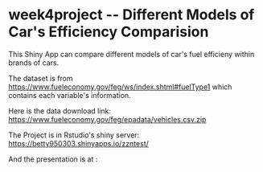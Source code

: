# week4project -- Different Models of Car's Efficiency Comparision
This Shiny App can compare different models of car's fuel efficieny within brands of cars. 

The dataset is from https://www.fueleconomy.gov/feg/ws/index.shtml#fuelType1 which contains each variable's information.

Here is the data download link: https://www.fueleconomy.gov/feg/epadata/vehicles.csv.zip  

The Project is in Rstudio's shiny server: https://betty950303.shinyapps.io/zzntest/ 

And the presentation is at :

